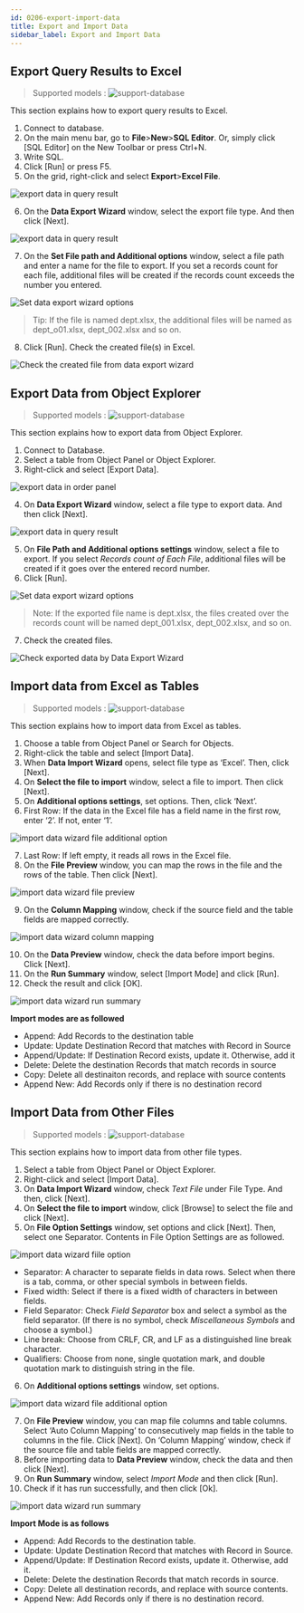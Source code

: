 ```yaml
---
id: 0206-export-import-data
title: Export and Import Data
sidebar_label: Export and Import Data
---
```


## Export Query Results to Excel
> Supported models :
> ![support-database](<http://www.sqlgate.com/docs-badge/oracle,mysql,mariadb,postgresql,sqlserver,db2,tibero>)

This section explains how to export query results to Excel.

1. Connect to database.
2. On the main menu bar, go to **File**>**New**>**SQL Editor**. Or, simply click [SQL Editor] on the New Toolbar or press Ctrl+N.
3. Write SQL.
4. Click [Run] or press F5.
5. On the grid, right-click and select **Export**>**Excel File**.

![export data in query result](https://s3.ap-northeast-2.amazonaws.com/sqlgate-resource/captures/wizard/data-export-wizard-04-en.png)

6. On the **Data Export Wizard** window, select the export file type. And then click [Next].

![export data in query result](https://s3.ap-northeast-2.amazonaws.com/sqlgate-resource/captures/export-data/data-export-wizard-selectFileType.png)

7. On the **Set File path and Additional options** window, select a file path and enter a name for the file to export. If you set a records count for each file, additional files will be created if the records count exceeds the number you entered.

![Set data export wizard options](https://s3.ap-northeast-2.amazonaws.com/sqlgate-resource/captures/export-data/data-export-wizard-setFilePath.png)

> Tip: If the file is named dept.xlsx, the additional files will be named as dept_o01.xlsx, dept_002.xlsx and so on.

8. Click [Run]. Check the created file(s) in Excel.

![Check the created file from data export wizard](https://s3.ap-northeast-2.amazonaws.com/sqlgate-manual-content/10949DA2E068FF62A95625A7D1F0B7AE.jpg)





## Export Data from Object Explorer
> Supported models :
> ![support-database](<http://www.sqlgate.com/docs-badge/oracle,mysql,mariadb,postgresql,sqlserver,db2,tibero>)

This section explains how to export data from Object Explorer.

1. Connect to Database.
2. Select a table from Object Panel or Object Explorer.
3. Right-click and select [Export Data].

![export data in order panel](https://s3.ap-northeast-2.amazonaws.com/sqlgate-resource/captures/wizard/data-export-wizard-02-en.png)

4. On **Data Export Wizard** window, select a file type to export data. And then click [Next].

![export data in query result](https://s3.ap-northeast-2.amazonaws.com/sqlgate-resource/captures/export-data/data-export-wizard-selectFileType.png)

5. On **File Path and Additional options settings** window, select a file to export. If you select _Records count of Each File_, additional files will be created if it goes over the entered record number.
6. Click [Run].

![Set data export wizard options](https://s3.ap-northeast-2.amazonaws.com/sqlgate-resource/captures/export-data/data-export-wizard-setFilePath.png)

> Note: If the exported file name is dept.xlsx, the files created over the records count will be named dept_001.xlsx, dept_002.xlsx, and so on.
7. Check the created files.

![Check exported data by Data Export Wizard](https://s3.ap-northeast-2.amazonaws.com/sqlgate-manual-content/10949DA2E068FF62A95625A7D1F0B7AE.jpg)



## Import data from Excel as Tables
> Supported models :
> ![support-database](<http://www.sqlgate.com/docs-badge/oracle,mysql,mariadb,postgresql,sqlserver,db2,tibero>)

This section explains how to import data from Excel as tables.

1. Choose a table from Object Panel or Search for Objects.
2. Right-click the table and select [Import Data].
3. When **Data Import Wizard** opens, select file type as ‘Excel’. Then, click [Next].
4. On **Select the file to import** window, select a file to import. Then click [Next].
5. On **Additional options settings**, set options. Then, click ‘Next’.
6. First Row: If the data in the Excel file has a field name in the first row, enter ‘2’. If not, enter ‘1’.

![import data wizard file additional option](https://s3.ap-northeast-2.amazonaws.com/sqlgate-resource/captures/wizard/data-import-wizard-file-additional-option-en.png)

7. Last Row: If left empty, it reads all rows in the Excel file.
8. On the **File Preview** window, you can map the rows in the file and the rows of the table. Then click [Next].

![import data wizard file preview](https://s3.ap-northeast-2.amazonaws.com/sqlgate-resource/captures/wizard/data-import-wizard-file-preview-en.png)

9. On the **Column Mapping** window, check if the source field and the table fields are mapped correctly.

![import data wizard column mapping](https://s3.ap-northeast-2.amazonaws.com/sqlgate-resource/captures/wizard/data-import-wizard-column-mapping-en.png)

10. On the **Data Preview** window, check the data before import begins. Click [Next].
11. On the **Run Summary** window, select [Import Mode] and click [Run].
12. Check the result and click [OK].

![import data wizard run summary](https://s3.ap-northeast-2.amazonaws.com/sqlgate-resource/captures/wizard/data-import-wizard-run-summary-en.png)

**Import modes are as followed**
- Append: Add Records to the destination table
- Update: Update Destination Record that matches with Record in Source
- Append/Update: If Destination Record exists, update it. Otherwise, add it
- Delete: Delete the destination Records that match records in source
- Copy: Delete all destinaiton records, and replace with source contents
- Append New: Add Records only if there is no destination record


## Import Data from Other Files
> Supported models :
> ![support-database](<http://www.sqlgate.com/docs-badge/oracle,mysql,mariadb,postgresql,sqlserver,db2,tibero>)

This section explains how to import data from other file types.

1. Select a table from Object Panel or Object Explorer.
2. Right-click and select [Import Data].
3. On **Data Import Wizard** window, check _Text File_ under File Type. And then, click [Next].
4. On **Select the file to import** window, click [Browse] to select the file and click [Next].
5. On **File Option Settings** window, set options and click [Next]. Then, select one Separator. Contents in File Option Settings are as followed.

![import data wizard fiile option](https://s3.ap-northeast-2.amazonaws.com/sqlgate-resource/captures/wizard/data-import-wizard-file-option-en.png)

- Separator: A character to separate fields in data rows. Select when there is a tab, comma, or other special symbols in between fields.
- Fixed width: Select if there is a fixed width of characters in between fields.
- Field Separator: Check _Field Separator_ box and select a symbol as the field separator. (If there is no symbol, check _Miscellaneous Symbols_ and choose a symbol.)
- Line break: Choose from CRLF, CR, and LF as a distinguished line break character.
- Qualifiers: Choose from none, single quotation mark, and double quotation mark to distinguish string in the file.
6. On **Additional options settings** window, set options.

![import data wizard file additional option](https://s3.ap-northeast-2.amazonaws.com/sqlgate-resource/captures/wizard/data-import-wizard-file-additional-option-en.png)

7. On **File Preview** window, you can map file columns and table columns. Select ‘Auto Column Mapping’ to consecutively map fields in the table to columns in the file. Click [Next].
On ‘Column Mapping’ window, check if the source file and table fields are mapped correctly.
8. Before importing data to **Data Preview** window, check the data and then click [Next].
9. On **Run Summary** window, select _Import Mode_ and then click [Run].
10. Check if it has run successfully, and then click [Ok].

![import data wizard run summary](https://s3.ap-northeast-2.amazonaws.com/sqlgate-resource/captures/wizard/data-import-wizard-run-summary-en.png)

**Import Mode is as follows**
- Append: Add Records to the destination table.
- Update: Update Destination Record that matches with Record in Source.
- Append/Update: If Destination Record exists, update it. Otherwise, add it.
- Delete: Delete the destination Records that match records in source.
- Copy: Delete all destination records, and replace with source contents.
- Append New: Add Records only if there is no destination record.